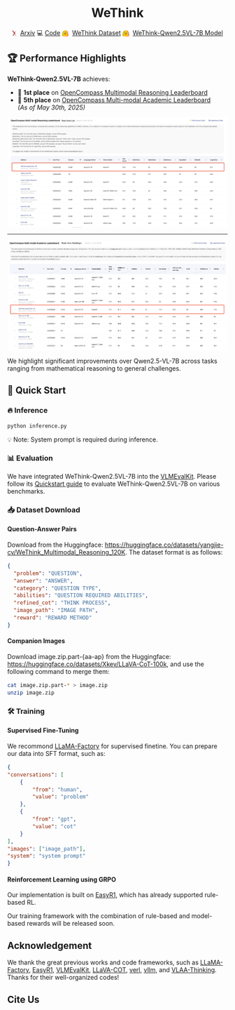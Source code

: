 
<h1 align="center">WeThink</h1>


<p align="center">
  <img src="./assets/ar.svg" alt="Arxiv Logo" style="height: 1em; vertical-align: middle; margin-right: 0.3em;">
  <a href="" target="_blank">Arxiv</a>  
  💻  <a href="https://github.com/yangjie-cv/WeThink" target="_blank">Code</a>  
    <img src="./assets/hg.svg" alt="Hugging Face Logo" style="height: 1em; vertical-align: middle; margin-right: 0.3em;">
  <a href="https://huggingface.co/datasets/yangjie-cv/WeThink_Multimodal_Reasoning_120K" target="_blank">WeThink Dataset</a>  
    <img src="./assets/hg.svg" alt="Hugging Face Logo" style="height: 1em; vertical-align: middle; margin-right: 0.3em;">
  <a href="https://huggingface.co/yangjie-cv/WeThink-Qwen2.5VL-7B" target="_blank">WeThink-Qwen2.5VL-7B Model</a>  

</p>



## 🏆 Performance Highlights
**WeThink-Qwen2.5VL-7B** achieves:
- 🥇 **1st place** on [OpenCompass Multimodal Reasoning Leaderboard](https://rank.opencompass.org.cn/leaderboard-multimodal-reasoning/?m=REALTIME)
- 🏅 **5th place** on [OpenCompass Multi-modal Academic Leaderboard](https://rank.opencompass.org.cn/leaderboard-multimodal/?m=REALTIME)  
*(As of May 30th, 2025)*


<img src="assets/reasoning_leaderboard_highlight.png" width = "640" alt="pipeline" align=center />

-----

<img src="assets/academic_leaderborad_highlight.png" width = "640" alt="pipeline" align=center />


We highlight significant improvements over Qwen2.5-VL-7B across tasks ranging from mathematical reasoning to general challenges.

## 🚀 Quick Start
### 🔥 Inference
```bash
python inference.py
```
💡 ​​Note​​: System prompt is required during inference. 

### 📊 Evaluation
We have integrated WeThink-Qwen2.5VL-7B into the [VLMEvalKit](https://github.com/open-compass/VLMEvalKit). Please follow its [Quickstart guide](https://github.com/open-compass/VLMEvalKit/blob/main/docs/en/Quickstart.md) to evaluate WeThink-Qwen2.5VL-7B on various benchmarks.





### 📥 Dataset Download
#### Question-Answer Pairs
Download from the Huggingface: https://huggingface.co/datasets/yangjie-cv/WeThink_Multimodal_Reasoning_120K. The dataset format is as follows:
```json
{
  "problem": "QUESTION",
  "answer": "ANSWER",
  "category": "QUESTION TYPE",
  "abilities": "QUESTION REQUIRED ABILITIES",
  "refined_cot": "THINK PROCESS",
  "image_path": "IMAGE PATH",
  "reward": "REWARD METHOD"
}
```
#### Companion Images
Download image.zip.part-{aa-ap} from the Huggingface: https://huggingface.co/datasets/Xkev/LLaVA-CoT-100k, and use the following command to merge them:
```bash
cat image.zip.part-* > image.zip
unzip image.zip
```

### 🛠️ Training
#### Supervised Fine-Tuning
We recommond [LLaMA-Factory](https://github.com/hiyouga/LLaMA-Factory) for supervised finetine.
You can prepare our data into SFT format, such as:
```json
{
"conversations": [
    {
        "from": "human", 
        "value": "problem"
    },
    {
        "from": "gpt", 
        "value": "cot"
    }
],
"images": ["image_path"],
"system": "system prompt"
}
```
#### Reinforcement Learning using GRPO
Our implementation is built on [EasyR1](https://github.com/hiyouga/EasyR1), which has already supported rule-based RL.

Our training framework with the combination of rule-based and model-based rewards will be released soon.










## Acknowledgement 
We thank the great previous works and code frameworks, such as [LLaMA-Factory](https://github.com/hiyouga/LLaMA-Factory), [EasyR1](https://github.com/hiyouga/EasyR1), [VLMEvalKit](https://github.com/open-compass/VLMEvalKit), [LLaVA-COT](https://github.com/PKU-YuanGroup/LLaVA-CoT), [verl](https://github.com/volcengine/verl), [vllm](https://github.com/vllm-project/vllm), and [VLAA-Thinking](https://github.com/UCSC-VLAA/VLAA-Thinking). Thanks for their well-organized codes!



## Cite Us 


